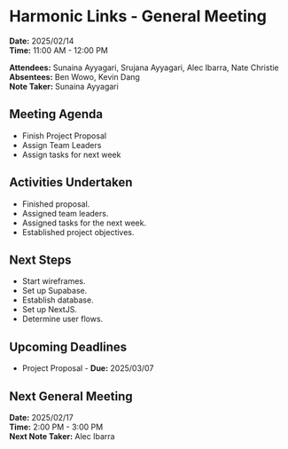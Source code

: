 # Harmonic Links - General Meeting

**Date:** 2025/02/14 \
**Time:** 11:00 AM - 12:00 PM

**Attendees:** Sunaina Ayyagari, Srujana Ayyagari, Alec Ibarra, Nate Christie \
**Absentees:** Ben Wowo, Kevin Dang \
**Note Taker:** Sunaina Ayyagari

## Meeting Agenda

- Finish Project Proposal
- Assign Team Leaders
- Assign tasks for next week

## Activities Undertaken

- Finished proposal.
- Assigned team leaders.
- Assigned tasks for the next week.
- Established project objectives.

## Next Steps

- Start wireframes.
- Set up Supabase.
- Establish database.
- Set up NextJS.
- Determine user flows.

## Upcoming Deadlines

- Project Proposal - **Due:** 2025/03/07

## Next General Meeting

**Date:** 2025/02/17 \
**Time:** 2:00 PM - 3:00 PM \
**Next Note Taker:** Alec Ibarra
